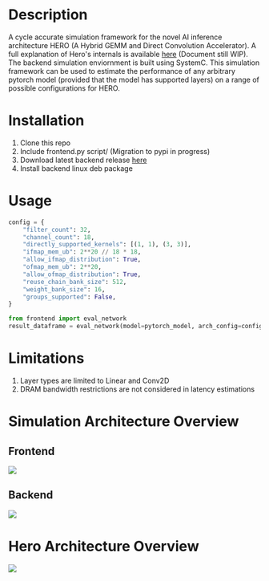 # Description
A cycle accurate simulation framework for the novel AI inference architecture HERO (A Hybrid GEMM and Direct Convolution Accelerator). A full explanation of Hero's internals is available [here](https://github.com/asultan123/MSPaper/blob/master/thesis.pdf) (Document still WIP). The backend simulation enviornment is built using SystemC. This simulation framework can be used to estimate the performance of any arbitrary pytorch model (provided that the model has supported layers) on a range of possible configurations for HERO. 

# Installation
1. Clone this repo
2. Include frontend.py script/ (Migration to pypi in progress)
3. Download latest backend release [here](https://github.com/asultan123/hero-sim/releases)
4. Install backend linux deb package

# Usage
```python
config = {
    "filter_count": 32,
    "channel_count": 18,
    "directly_supported_kernels": [(1, 1), (3, 3)],
    "ifmap_mem_ub": 2**20 // 18 * 18,
    "allow_ifmap_distribution": True,
    "ofmap_mem_ub": 2**20,
    "allow_ofmap_distribution": True,
    "reuse_chain_bank_size": 512,
    "weight_bank_size": 16,
    "groups_supported": False,
}

from frontend import eval_network
result_dataframe = eval_network(model=pytorch_model, arch_config=config)
```

# Limitations
1. Layer types are limited to Linear and Conv2D
2. DRAM bandwidth restrictions are not considered in latency estimations

# Simulation Architecture Overview
## Frontend
![](https://i.imgur.com/yccY4iT.png)
## Backend
![](https://i.imgur.com/pazJCo4.png)

# Hero Architecture Overview
![](https://i.imgur.com/jOmoitJ.png)
